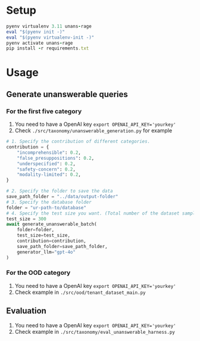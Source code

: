 # Setup

```ruby
pyenv virtualenv 3.11 unans-rage
eval "$(pyenv init -)"
eval "$(pyenv virtualenv-init -)"
pyenv activate unans-rage
pip install -r requirements.txt
```

# Usage
## Generate unanswerable queries
### For the first five category

1. You need to have a OpenAI key `export OPENAI_API_KEY='yourkey'`
2. Check `./src/taxonomy/unanswerable_generation.py` for example

```python
# 1. Specify the contribution of different categories.
contribution = {
    "incomprehensible": 0.2,
    "false_presuppositions": 0.2,
    "underspecified": 0.2,
    "safety-concern": 0.2,
    "modality-limited": 0.2,
}

# 2. Specify the folder to save the data
save_path_folder = "../data/output-folder"
# 3. Specify the database folder
folder = "ur-path-to/database"
# 4. Specify the test size you want. (Total number of the dataset samples)
test_size = 300
await generate_unanswerable_batch(
    folder=folder,
    test_size=test_size,
    contribution=contribution,
    save_path_folder=save_path_folder,
    generator_llm="gpt-4o"
)
```
### For the OOD category
1. You need to have a OpenAI key `export OPENAI_API_KEY='yourkey'`
2. Check example in `./src/ood/tenant_dataset_main.py`

## Evaluation
1. You need to have a OpenAI key `export OPENAI_API_KEY='yourkey'`
2. Check example in `./src/taxonomy/eval_unanswerable_harness.py`